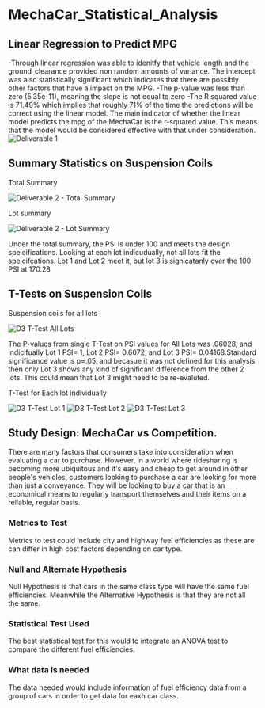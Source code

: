 # MechaCar_Statistical_Analysis
## Linear Regression to Predict MPG
-Through linear regression was able to idenitfy that vehicle length and the ground_clearance provided non random amounts of variance. The intercept was also statistically significant which indicates that there are possibly other factors that have a  impact on the MPG.
-The p-value was less than zero (5.35e-11), meaning the slope is not equal to zero
-The R squared value is 71.49% which implies that roughly 71% of the time the predictions will be correct using the linear model. The main indicator of whether the linear model predicts the mpg of the MechaCar is the r-squared value. This means that the model would be considered effective with that under consideration.
![Deliverable 1](https://user-images.githubusercontent.com/102635884/183274096-f1813fb8-91d2-442c-a09c-4956bb82f1db.PNG)

## Summary Statistics on Suspension Coils
Total Summary

![Deliverable 2 - Total Summary](https://user-images.githubusercontent.com/102635884/183274770-e90645c6-6112-40cd-8d1c-62eec6f46ea7.PNG)

Lot summary

![Deliverable 2 - Lot Summary](https://user-images.githubusercontent.com/102635884/183274756-9ab01b69-e748-492f-922a-6eacdc782ff0.PNG)

Under the total summary, the PSI is under 100 and meets the design speicifications. Looking at each lot indicudually, not all lots fit the speicifcations. Lot 1 and Lot 2 meet it, but lot 3 is signicatanly over the 100 PSI at 170.28 

## T-Tests on Suspension Coils
Suspension coils for all lots 

![D3 T-Test All Lots](https://user-images.githubusercontent.com/102635884/183275195-60696cbe-0ba9-46dc-8df4-5080b9c9e22a.PNG)

The P-values from single T-Test on PSI values for All Lots was .06028, and indicifually Lot 1 PSI= 1, Lot 2 PSI= 0.6072, and Lot 3 PSI= 0.04168.Standard significance value is p=.05. and becasue it was not defined for this analysis then only Lot 3 shows any kind of significant difference from the other 2 lots.  This could mean that Lot 3 might need to be re-evaluted. 

T-Test for Each lot individually 

![D3 T-Test Lot 1](https://user-images.githubusercontent.com/102635884/183275199-53d27d9e-c83b-4042-b12e-15e5d3e05b5a.PNG)
![D3 T-Test Lot 2](https://user-images.githubusercontent.com/102635884/183275218-e858324d-ad6e-47c6-a1b6-e8297af82ae9.PNG)
![D3 T-Test Lot 3](https://user-images.githubusercontent.com/102635884/183275219-d92095de-d159-486a-8d3a-5f03b9555968.PNG)


## Study Design: MechaCar vs Competition.

There are many factors that consumers take into consideration when evaluating a car to purchase. However, in a world where ridesharing is becoming more ubiquitous and it's easy and cheap to get around in other people's vehicles, customers looking to purchase a car are looking for more than just a conveyance. They will be looking to buy a car that is an economical means to regularly transport themselves and their items on a reliable, regular basis.

### Metrics to Test
Metrics to test could include city and highway fuel efficiencies as these are can differ in high cost factors depending on car type.

### Null and Alternate Hypothesis
Null Hypothesis is that cars in the same class type will have the same fuel efficiencies. Meanwhile the Alternative Hypothesis is that they are not all the same.

### Statistical Test Used
The best statistical test for this would to integrate an ANOVA test to compare the different fuel efficiencies.

### What data is needed
The data needed would include information of fuel efficiency data from a group of cars in order to get data for eaxh car class. 
